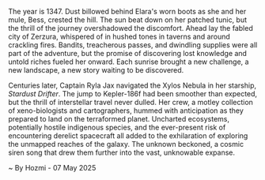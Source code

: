 
The year is 1347.  Dust billowed behind Elara's worn boots as she and her mule, Bess, crested the hill.  The sun beat down on her patched tunic, but the thrill of the journey overshadowed the discomfort.  Ahead lay the fabled city of Zerzura, whispered of in hushed tones in taverns and around crackling fires.  Bandits, treacherous passes, and dwindling supplies were all part of the adventure, but the promise of discovering lost knowledge and untold riches fueled her onward.  Each sunrise brought a new challenge, a new landscape, a new story waiting to be discovered.

Centuries later, Captain Ryla Jax navigated the Xylos Nebula in her starship, *Stardust Drifter*.  The jump to Kepler-186f had been smoother than expected, but the thrill of interstellar travel never dulled.  Her crew, a motley collection of xeno-biologists and cartographers, hummed with anticipation as they prepared to land on the terraformed planet.  Uncharted ecosystems, potentially hostile indigenous species, and the ever-present risk of encountering derelict spacecraft all added to the exhilaration of exploring the unmapped reaches of the galaxy. The unknown beckoned, a cosmic siren song that drew them further into the vast, unknowable expanse.

~ By Hozmi - 07 May 2025

